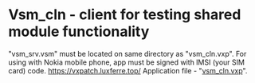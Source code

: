 # Vsm_cln - client for testing shared module functionality
"vsm_srv.vsm" must be located on same directory as "vsm_cln.vxp".
For using with Nokia mobile phone, app must be signed with IMSI (your SIM card) code.
https://vxpatch.luxferre.top/
Application file - "[vsm_cln.vxp](https://github.com/RDZDX/vsm_cln/blob/main/vsm_cln.vxp?raw=true)".
